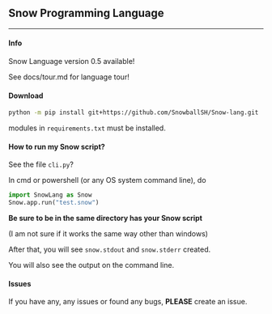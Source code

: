 ## Snow Programming Language 

***

#### Info
Snow Language version 0.5 available!

See docs/tour.md for language tour!

#### Download

```bash
python -m pip install git+https://github.com/SnowballSH/Snow-lang.git
```

modules in `requirements.txt` must be installed.

#### How to run my Snow script?

See the file `cli.py`?

In cmd or powershell (or any OS system command line), do

```python
import SnowLang as Snow
Snow.app.run("test.snow")
```

**Be sure to be in the same directory has your Snow script**

(I am not sure if it works the same way other than windows)

After that, you will see `snow.stdout` and `snow.stderr` created.

You will also see the output on the command line.

#### Issues

If you have any, any issues or found any bugs, **PLEASE** create an issue.

